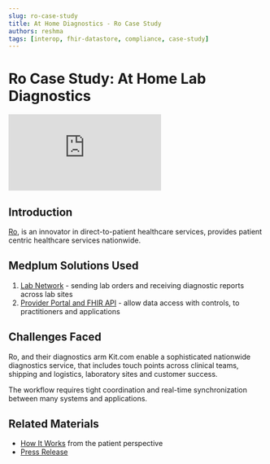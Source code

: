 ```yaml
---
slug: ro-case-study
title: At Home Diagnostics - Ro Case Study
authors: reshma
tags: [interop, fhir-datastore, compliance, case-study]
---
```


# Ro Case Study: At Home Lab Diagnostics

<div className="responsive-iframe-wrapper">
<iframe src="https://www.youtube.com/embed/q-22Y7Ox2jY?start=0" title="YouTube video player" frameborder="0" allow="accelerometer; autoplay; clipboard-write; encrypted-media; gyroscope; picture-in-picture" allowfullscreen></iframe>
</div>

<!-- truncate -->

## Introduction

[Ro](https://ro.co), is an innovator in direct-to-patient healthcare services, provides patient centric healthcare services nationwide.

## Medplum Solutions Used

1. [Lab Network](/solutions/lab) - sending lab orders and receiving diagnostic reports across lab sites
2. [Provider Portal and FHIR API](/solutions) - allow data access with controls, to practitioners and applications

## Challenges Faced

Ro, and their diagnostics arm Kit.com enable a sophisticated nationwide diagnostics service, that includes touch points across clinical teams, shipping and logistics, laboratory sites and customer success.

The workflow requires tight coordination and real-time synchronization between many systems and applications.

## Related Materials

- [How It Works](https://ro.co/weight-loss/#timelineSection-l2o3qWi7TYyp0Txr0ckO8) from the patient perspective
- [Press Release](https://www.fiercehealthcare.com/tech/ro-scoops-up-at-home-testing-startup-kit-heels-workpath-modern-fertility-acquisitions)
